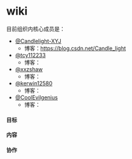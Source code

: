 # wiki


目前组织内核心成员是：
+ [@Candlelight-XYJ](https://github.com/Candlelight-XYJ)  
  + 博客：https://blog.csdn.net/Candle_light
+ [@tcy112233](https://github.com/tcy112233)
  + 博客：
+ [@xxzshaw](https://github.com/xxzshaw)
  + 博客：
+ [@kerwin12580](https://github.com/kerwin12580)
  + 博客：
+ [@CoolEvilgenius](https://github.com/CoolEvilgenius)
  + 博客：

#### 目标


#### 内容

#### 协作
